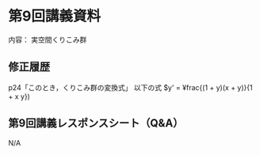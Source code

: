 #  第9回講義資料
内容：  実空間くりこみ群 

## 修正履歴 
p24「このとき，くりこみ群の変換式」 以下の式
$y' = ¥frac{(1 + y)(x + y)}{1 + x y})
## 第9回講義レスポンスシート（Q&A）
N/A
